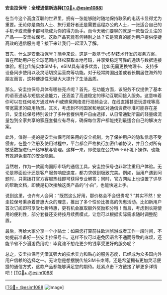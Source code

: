 **安圭拉保号：全球通信新选择[[TG💪+ @esim1088](https://t.me/s/esim1088)]**

在当今这个高度互联的世界里，拥有一张能够随时随地保持联系的电话卡显得尤为重要。无论你是商务人士、旅行爱好者还是需要远程办公的人士，一张适合自己的手机卡或流量卡都可能成为你的得力助手。而今天我们要聊的就是一款备受关注的产品——安圭拉保号。这款产品究竟有何特别之处？它是否真的能为用户提供便捷高效的通信服务呢？接下来让我们一起深入了解。

首先，什么是安圭拉保号？简单来说，这是一款基于eSIM技术开发的服务方案，旨在帮助用户在全球范围内轻松获取本地号码，并享受稳定可靠的通话与数据连接体验。相比传统实体SIM卡，eSIM具有诸多优势，比如无需更换物理卡、支持多设备同步使用以及灵活切换运营商等功能。对于经常跨国出差或者长期居住海外的朋友而言，这种便捷性无疑大大提升了生活品质。

那么，安圭拉保号具体有哪些亮点呢？首先，在功能方面，该服务不仅提供了基本的语音通话与短信发送能力，还涵盖了高速稳定的移动互联网接入服务。这意味着你可以在任何地方通过Wi-Fi或蜂窝网络进行视频会议、在线直播甚至玩游戏等高带宽需求的应用场景。其次，考虑到不同国家和地区对通信资费标准可能存在差异，安圭拉保号特别设计了多种套餐供用户自由选择，从日常通勤所需的轻量级流量包到全家共享的家庭套餐应有尽有，确保每位客户都能找到最适合自己的解决方案。

此外，值得一提的是安圭拉保号所采用的安全机制。为了保护用户的隐私信息不受侵害，在整个注册及使用过程中，平台都会严格执行加密传输协议，并且会对所有敏感数据进行严格审核与管理。这样一来，即使是在公共Wi-Fi环境下操作，也能有效避免潜在的安全隐患。

当然啦，作为一款面向国际市场的通信工具，安圭拉保号也非常注重用户体验。无论是界面设计还是客户服务响应速度，都力求做到极致完美。例如，当用户遇到问题时，只需拨打官方客服热线即可获得专业解答；同时，官方网站上也设置了详尽的帮助文档，即使是初次接触这类产品的“小白”，也能快速上手。

说到这里，也许有人会问：“既然这么好用，那价格会不会很贵呢？”其实不然！安圭拉保号秉承着普惠大众的理念，推出了多个性价比极高的优惠活动。比如新用户首次订阅即可享受七折特惠，更有机会赢取额外奖励积分哦！而且，考虑到长期使用的便利性，部分套餐还支持按月续费模式，让您可以根据实际需求随时调整配置。

最后，再给大家分享一个小贴士：如果您打算前往欧洲旅游或者工作一段时间，不妨提前准备好一张安圭拉保号卡。这样不仅可以避免因语言不通而导致的麻烦，还能节省不少漫游费用呢！毕竟谁不想花更少的钱享受更好的服务呢？

总之，安圭拉保号凭借其强大的技术实力和贴心的服务态度，已经成为众多国内外用户信赖的选择之一。无论您是想摆脱传统SIM卡束缚，还是希望拥有更加灵活便捷的通信方式，这款产品都能够满足您的期待。赶紧点击下方链接了解更多详情吧！[[TG💪+ @esim1088](https://t.me/s/esim1088)]

---

[[TG💪+ @esim1088](https://t.me/s/esim1088) ![Image](https://i.postimg.cc/4NQfJmqS/Snipaste-2025-05-13-00-14-12.png)]